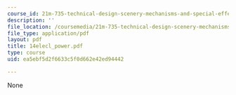 ```yaml
---
course_id: 21m-735-technical-design-scenery-mechanisms-and-special-effects-spring-2004
description: ''
file_location: /coursemedia/21m-735-technical-design-scenery-mechanisms-and-special-effects-spring-2004/ea5ebf5d2f6633c5f0d662e42ed94442_14elecl_power.pdf
file_type: application/pdf
layout: pdf
title: 14elecl_power.pdf
type: course
uid: ea5ebf5d2f6633c5f0d662e42ed94442

---
```

None